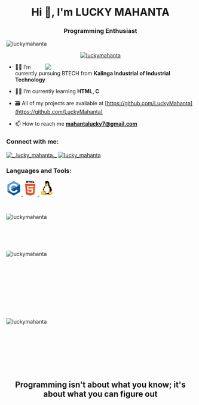 <h1 align="center">Hi 👋, I'm LUCKY MAHANTA</h1>
<b><h3 align="center">Programming Enthusiast</h3></b>

<p align="left"> <img src="https://komarev.com/ghpvc/?username=luckymahanta&label=Profile%20views&color=0e29b4&style=flat" alt="luckymahanta" /> </p>

<p align="center"> <a href="https://github.com/ryo-ma/github-profile-trophy"><img src="https://github-profile-trophy.vercel.app/?username=luckymahanta" alt="luckymahanta" /></a> </p>
<img align="right" src="https://media.giphy.com/media/qgQUggAC3Pfv687qPC/giphy.gif" width="400">


- 👨‍🎓 I’m currently pursuing BTECH from **Kalinga Industrial of Industrial Technology**

- 👨‍💻 I’m currently learning **HTML, C**

- 🗃 All of my projects are available at [https://github.com/LuckyMahanta](https://github.com/LuckyMahanta)

- 📫 How to reach me **mahantalucky7@gmail.com**

<h3 align="left">Connect with me:</h3>
<p align="left">
<a href="https://instagram.com/_.lucky_mahanta._" target="blank"><img align="center" src="https://raw.githubusercontent.com/rahuldkjain/github-profile-readme-generator/master/src/images/icons/Social/instagram.svg" alt="_.lucky_mahanta._" height="30" width="40" /></a>
<a href="https://www.hackerrank.com/lucky_mahanta" target="blank"><img align="center" src="https://raw.githubusercontent.com/rahuldkjain/github-profile-readme-generator/master/src/images/icons/Social/hackerrank.svg" alt="lucky_mahanta" height="30" width="40" /></a>
</p>

<h3 align="left">Languages and Tools:</h3>
<p align="left"> <a href="https://www.cprogramming.com/" target="_blank" rel="noreferrer"> <img src="https://raw.githubusercontent.com/devicons/devicon/master/icons/c/c-original.svg" alt="c" width="40" height="40"/> </a> <a href="https://www.w3.org/html/" target="_blank" rel="noreferrer"> <img src="https://raw.githubusercontent.com/devicons/devicon/master/icons/html5/html5-original-wordmark.svg" alt="html5" width="40" height="40"/> </a> <a href="https://www.linux.org/" target="_blank" rel="noreferrer"> <img src="https://raw.githubusercontent.com/devicons/devicon/master/icons/linux/linux-original.svg" alt="linux" width="40" height="40"/> </a> </p><br>

<p><img align="left" src="https://github-readme-stats.vercel.app/api/top-langs?username=luckymahanta&show_icons=true&theme=dark&title_color=19d2bc&text_color=6388f8&locale=en&layout=compact" alt="luckymahanta" /></p><br><br><br><br><br>

<p>&nbsp;<img align="left" src="https://github-readme-stats.vercel.app/api?username=luckymahanta&show_icons=true&theme=dark&title_color=17dade&text_color=4599e8&locale=en" alt="luckymahanta" /></p><br><br>
<br><br><br><br><br><br>
<p><img align="left" src="https://github-readme-streak-stats.herokuapp.com/?user=luckymahanta&theme=dark" alt="luckymahanta" /></p><br>
<br><br><br><br>
<br><br><br><h2 align="center">Programming isn't about what you know;  it's about what you can figure out</h2>
